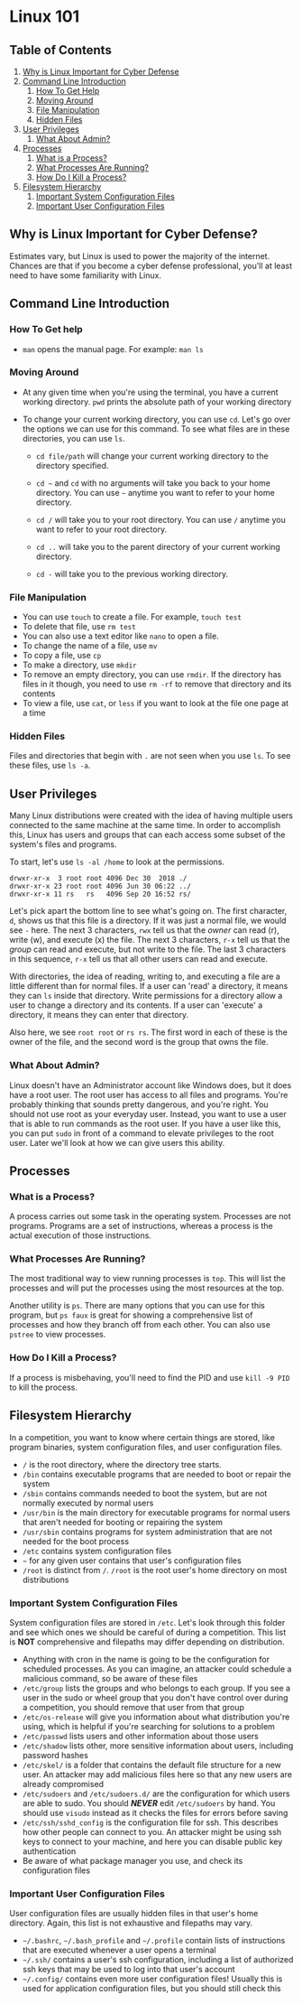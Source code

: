 # Linux 101

## Table of Contents

1. [Why is Linux Important for Cyber Defense](#why-is-linux-important-for-cyber-defense)
2. [Command Line Introduction](#command-line-introduction)
    1. [How To Get Help](#how-to-get-help)
    2. [Moving Around](#moving-around)
    3. [File Manipulation](#file-manipulation)
    4. [Hidden Files](#hidden-files)
3. [User Privileges](#user-privileges)
    1. [What About Admin?](#what-about-admin)
4. [Processes](#processes)
    1. [What is a Process?](#what-is-a-process)
    2. [What Processes Are Running?](#what-processes-are-running)
    3. [How Do I Kill a Process?](#how-do-i-kill-a-process)
5. [Filesystem Hierarchy](#filesystem-hierarchy)
    1. [Important System Configuration
       Files](#important-system-configuration-files)
    2. [Important User Configuration
       Files](#important-user-configuration-files)

## Why is Linux Important for Cyber Defense?

Estimates vary, but Linux is used to power the majority of the internet. Chances
are that if you become a cyber defense professional, you'll at least need to
have some familiarity with Linux.

## Command Line Introduction

### How To Get help

* `man` opens the manual page. For example: `man ls`

### Moving Around

* At any given time when you're using the terminal, you have a current working
    directory. `pwd` prints the absolute path of your working directory

* To change your current working directory, you can use `cd`. Let's go over the
    options we can use for this command. To see what files are in these
    directories, you can use `ls`.

    * `cd file/path` will change your current working directory to the directory
        specified.

    * `cd ~` and `cd` with no arguments will take you back to your home
        directory. You can use `~` anytime you want to refer to your home
        directory.

    * `cd /` will take you to your root directory. You can use `/` anytime you
        want to refer to your root directory.

    * `cd ..` will take you to the parent directory of your current working
        directory.

    * `cd -` will take you to the previous working directory.

### File Manipulation

* You can use `touch` to create a file. For example, `touch test`
* To delete that file, use `rm test`
* You can also use a text editor like `nano` to open a file.
* To change the name of a file, use `mv`
* To copy a file, use `cp`
* To make a directory, use `mkdir`
* To remove an empty directory, you can use `rmdir`. If the directory has files
    in it though, you need to use `rm -rf` to remove that directory and its
    contents
* To view a file, use `cat`, or `less` if you want to look at the file one page
    at a time

### Hidden Files

Files and directories that begin with `.` are not seen when you use `ls`. To see
these files, use `ls -a`.

## User Privileges

Many Linux distributions were created with the idea of having multiple users
connected to the same machine at the same time. In order to accomplish this,
Linux has users and groups that can each access some subset of the system's
files and programs.

To start, let's use `ls -al /home` to look at the permissions.

```
drwxr-xr-x  3 root root 4096 Dec 30  2018 ./
drwxr-xr-x 23 root root 4096 Jun 30 06:22 ../
drwxr-xr-x 11 rs   rs   4096 Sep 20 16:52 rs/
```

Let's pick apart the bottom line to see what's going on. The first character,
`d`, shows us that this file is a directory. If it was just a normal file, we
would see `-` here. The next 3 characters, `rwx` tell us that the *owner* can
read (r), write (w), and execute (x) the file. The next 3 characters, `r-x`
tell us that the *group* can read and execute, but not write to the file. The
last 3 characters in this sequence, `r-x` tell us that all other users can read
and execute.

With directories, the idea of reading, writing to, and executing a file are a
little different than for normal files. If a user can 'read' a directory, it
means they can `ls` inside that directory. Write permissions for a directory
allow a user to change a directory and its contents. If a user can 'execute' a
directory, it means they can enter that directory.

Also here, we see `root root` or `rs rs`. The first word in each of these is the
owner of the file, and the second word is the group that owns the file.

### What About Admin?

Linux doesn't have an Administrator account like Windows does, but it does have
a root user. The root user has access to all files and programs. You're probably
thinking that sounds pretty dangerous, and you're right. You should not use root
as your everyday user. Instead, you want to use a user that is able to run
commands as the root user. If you have a user like this, you can put `sudo` in
front of a command to elevate privileges to the root user. Later we'll look at
how we can give users this ability.

## Processes

### What is a Process?

A process carries out some task in the operating system. Processes are not
programs. Programs are a set of instructions, whereas a process is the actual
execution of those instructions.

### What Processes Are Running?

The most traditional way to view running processes is `top`. This will list the
processes and will put the processes using the most resources at the top.

Another utility is `ps`. There are many options that you can use for this
program, but `ps faux` is great for showing a comprehensive list of processes
and how they branch off from each other. You can also use `pstree` to view
processes.

### How Do I Kill a Process?

If a process is misbehaving, you'll need to find the PID and use `kill -9 PID`
to kill the process.

## Filesystem Hierarchy

In a competition, you want to know where certain things are stored, like program
binaries, system configuration files, and user configuration files.

* `/` is the root directory, where the directory tree starts.
* `/bin` contains executable programs that are needed to boot or repair the
    system
* `/sbin` contains commands needed to boot the system, but are not normally
    executed by normal users
* `/usr/bin` is the main directory for executable programs for normal users that
    aren't needed for booting or repairing the system
* `/usr/sbin` contains programs for system administration that are not needed
    for the boot process
* `/etc` contains system configuration files
* `~` for any given user contains that user's configuration files
* `/root` is distinct from `/`. `/root` is the root user's home directory on
    most distributions

### Important System Configuration Files

System configuration files are stored in `/etc`. Let's look through this folder
and see which ones we should be careful of during a competition. This list is
**NOT** comprehensive and filepaths may differ depending on distribution.

* Anything with cron in the name is going to be the configuration for scheduled
    processes. As you can imagine, an attacker could schedule a malicious
    command, so be aware of these files
* `/etc/group` lists the groups and who belongs to each group. If you see a user
    in the sudo or wheel group that you don't have control over during a
    competition, you should remove that user from that group
* `/etc/os-release` will give you information about what distribution you're
    using, which is helpful if you're searching for solutions to a problem
* `/etc/passwd` lists users and other information about those users
* `/etc/shadow` lists other, more sensitive information about users, including
    password hashes
* `/etc/skel/` is a folder that contains the default file structure for a new
    user. An attacker may add malicious files here so that any new users are
    already compromised
* `/etc/sudoers` and `/etc/sudoers.d/` are the configuration for which users
    are able to sudo. You should ***NEVER*** edit `/etc/sudoers` by hand. You
    should use `visudo` instead as it checks the files for errors before saving
* `/etc/ssh/sshd_config` is the configuration file for ssh. This describes how
    other people can connect to you. An attacker might be using ssh keys to
    connect to your machine, and here you can disable public key authentication
* Be aware of what package manager you use, and check its configuration files 

### Important User Configuration Files

User configuration files are usually hidden files in that user's home directory.
Again, this list is not exhaustive and filepaths may vary.

* `~/.bashrc`, `~/.bash_profile` and `~/.profile` contain lists of instructions that
    are executed whenever a user opens a terminal
* `~/.ssh/` contains a user's ssh configuration, including a list of authorized
    ssh keys that may be used to log into that user's account
* `~/.config/` contains even more user configuration files! Usually this is used
    for application configuration files, but you should still check this
